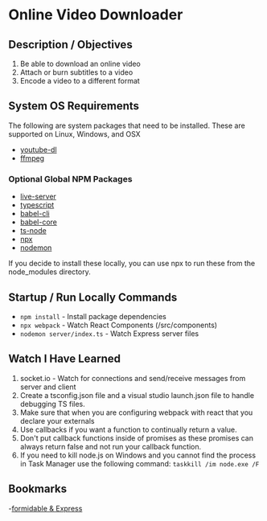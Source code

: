 # Online Video Downloader #
## Description / Objectives ##
1. Be able to download an online video
2. Attach or burn subtitles to a video
3. Encode a video to a different format

## System OS Requirements ##
The following are system packages that need to be installed. These are supported on Linux, Windows, and OSX
- [youtube-dl](https://ytdl-org.github.io/youtube-dl/download.html)
- [ffmpeg](https://ffmpeg.org/download.html)

### Optional Global NPM Packages ###
- [live-server](https://www.npmjs.com/package/live-server)
- [typescript](https://www.npmjs.com/package/typescript)
- [babel-cli](https://www.npmjs.com/package/babel-cli)
- [babel-core](https://www.npmjs.com/package/babel-core)
- [ts-node](https://www.npmjs.com/package/ts-node)
- [npx](https://www.npmjs.com/package/npx)
- [nodemon](https://www.npmjs.com/package/nodemon)

If you decide to install these locally, you can use npx to run these from the node_modules directory. 

## Startup / Run Locally Commands ##
- `npm install`                 - Install package dependencies
- `npx webpack`                 - Watch React Components (/src/components)
- `nodemon server/index.ts`     - Watch Express server files 

## Watch I Have Learned ##
1. socket.io - Watch for connections and send/receive messages from server and client
2. Create a tsconfig.json file and a visual studio launch.json file to handle debugging TS files.
3. Make sure that when you are configuring webpack with react that you declare your externals
4. Use callbacks if you want a function to continually return a value. 
5. Don't put callback functions inside of promises as these promises can always return false and not run your callback function. 
6. If you need to kill node.js on Windows and you cannot find the process in Task Manager use the following command: `taskkill /im node.exe /F`

## Bookmarks ##
-[formidable & Express](https://shiya.io/simple-file-upload-with-express-js-and-formidable-in-node-js/)





